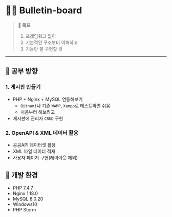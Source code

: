 # 🐱‍👓 Bulletin-board

> **🏁 목표**  
> 1. 프레임워크 없이  
> 2. 기본적인 구조부터 이해하고
> 3. 기능만 잘 구현할 것

---

## 🧮 공부 방향

### 1. 게시판 만들기
- PHP + Nginx + MySQL 연동해보기  
  - `Bitnami`나 기존 `WAMP`, `Xampp`로 테스트하면 쉬움  
  - 처음부터 해보려고
- 게시판에 관리자 `CRUD` 구현
  
### 2. OpenAPI & XML 데이터 활용
  - 공공API 데이터셋 활용
  - XML 파일 데이터 적재
  - 사용자 페이지 구현(레이아웃 제외)



## 🧱 개발 환경

- PHP 7.4.7
- Nginx 1.18.0
- MySQL 8.0.20
- Windows10
- PHP Storm

